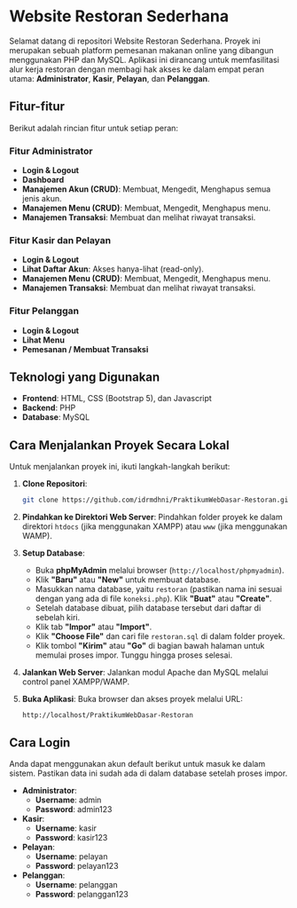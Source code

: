 # Website Restoran Sederhana
Selamat datang di repositori Website Restoran Sederhana. Proyek ini merupakan sebuah platform pemesanan makanan online yang dibangun menggunakan PHP dan MySQL. Aplikasi ini dirancang untuk memfasilitasi alur kerja restoran dengan membagi hak akses ke dalam empat peran utama: **Administrator**, **Kasir**, **Pelayan**, dan **Pelanggan**.

## Fitur-fitur
Berikut adalah rincian fitur untuk setiap peran:

### Fitur Administrator
* **Login & Logout**
* **Dashboard**
* **Manajemen Akun (CRUD)**: Membuat, Mengedit, Menghapus semua jenis akun.
* **Manajemen Menu (CRUD)**: Membuat, Mengedit, Menghapus menu.
* **Manajemen Transaksi**: Membuat dan melihat riwayat transaksi.

### Fitur Kasir dan Pelayan
* **Login & Logout**
* **Lihat Daftar Akun**: Akses hanya-lihat (read-only).
* **Manajemen Menu (CRUD)**: Membuat, Mengedit, Menghapus menu.
* **Manajemen Transaksi**: Membuat dan melihat riwayat transaksi.

### Fitur Pelanggan
* **Login & Logout**
* **Lihat Menu**
* **Pemesanan / Membuat Transaksi**

## Teknologi yang Digunakan
* **Frontend**: HTML, CSS (Bootstrap 5), dan Javascript
* **Backend**: PHP
* **Database**: MySQL

## Cara Menjalankan Proyek Secara Lokal
Untuk menjalankan proyek ini, ikuti langkah-langkah berikut:

1.  **Clone Repositori**:
    ```bash
    git clone https://github.com/idrmdhni/PraktikumWebDasar-Restoran.git
    ```
2.  **Pindahkan ke Direktori Web Server**:
    Pindahkan folder proyek ke dalam direktori `htdocs` (jika menggunakan XAMPP) atau `www` (jika menggunakan WAMP).
3.  **Setup Database**:
    * Buka **phpMyAdmin** melalui browser (`http://localhost/phpmyadmin`).
    * Klik **"Baru"** atau **"New"** untuk membuat database.
    * Masukkan nama database, yaitu `restoran` (pastikan nama ini sesuai dengan yang ada di file `koneksi.php`). Klik **"Buat"** atau **"Create"**.
    * Setelah database dibuat, pilih database tersebut dari daftar di sebelah kiri.
    * Klik tab **"Impor"** atau **"Import"**.
    * Klik **"Choose File"** dan cari file `restoran.sql` di dalam folder proyek.
    * Klik tombol **"Kirim"** atau **"Go"** di bagian bawah halaman untuk memulai proses impor. Tunggu hingga proses selesai.

4.  **Jalankan Web Server**:
    Jalankan modul Apache dan MySQL melalui control panel XAMPP/WAMP.

5.  **Buka Aplikasi**:
    Buka browser dan akses proyek melalui URL:
    ```
    http://localhost/PraktikumWebDasar-Restoran
    ```

## Cara Login
Anda dapat menggunakan akun default berikut untuk masuk ke dalam sistem. Pastikan data ini sudah ada di dalam database setelah proses impor.
* **Administrator**:
    * **Username**: admin
    * **Password**: admin123
* **Kasir**:
    * **Username**: kasir
    * **Password**: kasir123
* **Pelayan**:
    * **Username**: pelayan
    * **Password**: pelayan123
* **Pelanggan**:
    * **Username**: pelanggan
    * **Password**: pelanggan123
